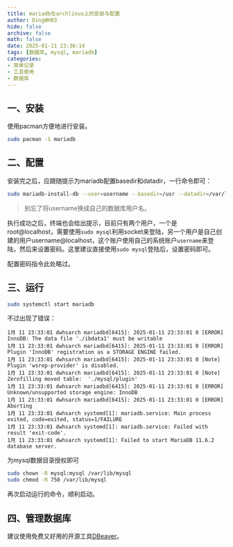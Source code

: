 ```yaml
---
title: mariadb在archlinux上的安装与配置
author: DingWH03
hide: false
archive: false
math: false
date: 2025-01-11 23:36:14
tags: [数据库, mysql, mariadb]
categories:
- 简单记录
- 工具使用
- 数据库
---
```


## 一、安装

使用pacman方便地进行安装。

```bash
sudo pacman -S mariadb
```

## 二、配置

安装完之后，应跟随提示为mariadb配置basedir和datadir，一行命令即可：

```bash
sudo mariadb-install-db --user=username --basedir=/usr --datadir=/var/lib/mysql
```

> 别忘了将username换成自己的数据库用户名。

执行成功之后，终端也会给出提示，目前只有两个用户，一个是root@localhost，需要使用`sudo mysql`利用socket来登陆，另一个用户是自己创建的用户username@localhost，这个账户使用自己的系统账户`username`来登陆，然后来设置密码。这里建议直接使用`sudo mysql`登陆后，设置密码即可。

配置密码指令此处略过。

## 三、运行

```bash
sudo systemctl start mariadb
```

不过出现了错误：

```text
1月 11 23:33:01 dwhsarch mariadbd[6415]: 2025-01-11 23:33:01 0 [ERROR] InnoDB: The data file './ibdata1' must be writable
1月 11 23:33:01 dwhsarch mariadbd[6415]: 2025-01-11 23:33:01 0 [ERROR] Plugin 'InnoDB' registration as a STORAGE ENGINE failed.
1月 11 23:33:01 dwhsarch mariadbd[6415]: 2025-01-11 23:33:01 0 [Note] Plugin 'wsrep-provider' is disabled.
1月 11 23:33:01 dwhsarch mariadbd[6415]: 2025-01-11 23:33:01 0 [Note] Zerofilling moved table:  './mysql/plugin'
1月 11 23:33:01 dwhsarch mariadbd[6415]: 2025-01-11 23:33:01 0 [ERROR] Unknown/unsupported storage engine: InnoDB
1月 11 23:33:01 dwhsarch mariadbd[6415]: 2025-01-11 23:33:01 0 [ERROR] Aborting
1月 11 23:33:01 dwhsarch systemd[1]: mariadb.service: Main process exited, code=exited, status=1/FAILURE
1月 11 23:33:01 dwhsarch systemd[1]: mariadb.service: Failed with result 'exit-code'.
1月 11 23:33:01 dwhsarch systemd[1]: Failed to start MariaDB 11.6.2 database server.
```

为mysql数据目录授权即可

```bash
sudo chown -R mysql:mysql /var/lib/mysql
sudo chmod -R 750 /var/lib/mysql
```

再次启动运行的命令，顺利启动。

## 四、管理数据库

建议使用免费又好用的开源工具[DBeaver](https://github.com/dbeaver/dbeaver)。
